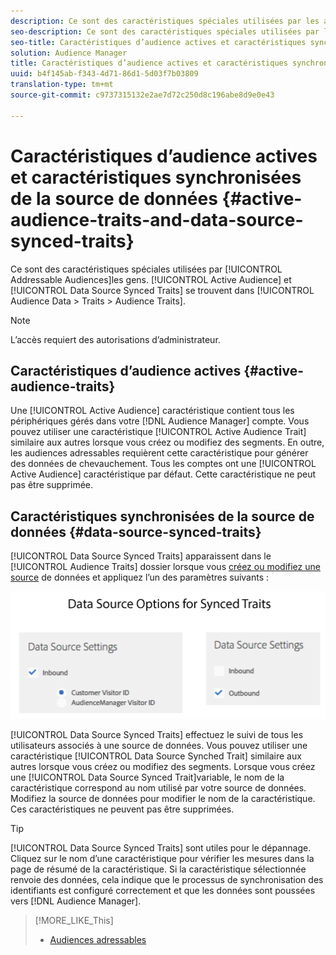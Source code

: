 ```yaml
---
description: Ce sont des caractéristiques spéciales utilisées par les audiences adressables. Les caractéristiques synchronisées d’audience et de source de données actives se trouvent sous Données d’audience > Caractéristiques > Caractéristiques d’audience.
seo-description: Ce sont des caractéristiques spéciales utilisées par les audiences adressables. Les caractéristiques synchronisées d’audience et de source de données actives se trouvent sous Données d’audience > Caractéristiques > Caractéristiques d’audience.
seo-title: Caractéristiques d’audience actives et caractéristiques synchronisées de la source de données
solution: Audience Manager
title: Caractéristiques d’audience actives et caractéristiques synchronisées de la source de données
uuid: b4f145ab-f343-4d71-86d1-5d03f7b03809
translation-type: tm+mt
source-git-commit: c9737315132e2ae7d72c250d8c196abe8d9e0e43

---
```



# Caractéristiques d’audience actives et caractéristiques synchronisées de la source de données {#active-audience-traits-and-data-source-synced-traits}

Ce sont des caractéristiques spéciales utilisées par [!UICONTROL Addressable Audiences]les gens. [!UICONTROL Active Audience] et [!UICONTROL Data Source Synced Traits] se trouvent dans [!UICONTROL Audience Data > Traits > Audience Traits].

>[!NOTE]
>
>L’accès requiert des autorisations d’administrateur.

## Caractéristiques d’audience actives {#active-audience-traits}

Une [!UICONTROL Active Audience] caractéristique contient tous les périphériques gérés dans votre [!DNL Audience Manager] compte. Vous pouvez utiliser une caractéristique [!UICONTROL Active Audience Trait] similaire aux autres lorsque vous créez ou modifiez des segments. En outre, les audiences [](../../features/addressable-audiences.md) adressables requièrent cette caractéristique pour générer des données de chevauchement. Tous les comptes ont une [!UICONTROL Active Audience] caractéristique par défaut. Cette caractéristique ne peut pas être supprimée.

## Caractéristiques synchronisées de la source de données {#data-source-synced-traits}

[!UICONTROL Data Source Synced Traits] apparaissent dans le [!UICONTROL Audience Traits] dossier lorsque vous [créez ou modifiez une source](../../features/manage-datasources.md#create-data-source) de données et appliquez l’un des paramètres suivants :

![](assets/datasource_synced.png)

[!UICONTROL Data Source Synced Traits] effectuez le suivi de tous les utilisateurs associés à une source de données. Vous pouvez utiliser une caractéristique [!UICONTROL Data Source Synched Trait] similaire aux autres lorsque vous créez ou modifiez des segments. Lorsque vous créez une [!UICONTROL Data Source Synced Trait]variable, le nom de la caractéristique correspond au nom utilisé par votre source de données. Modifiez la source de données pour modifier le nom de la caractéristique. Ces caractéristiques ne peuvent pas être supprimées.

>[!TIP]
>
>[!UICONTROL Data Source Synced Traits] sont utiles pour le dépannage. Cliquez sur le nom d’une caractéristique pour vérifier les mesures dans la page de résumé de la caractéristique. Si la caractéristique sélectionnée renvoie des données, cela indique que le processus de synchronisation des identifiants est configuré correctement et que les données sont poussées vers [!DNL Audience Manager].

>[!MORE_LIKE_This]
>
>* [Audiences adressables](../../features/addressable-audiences.md)

